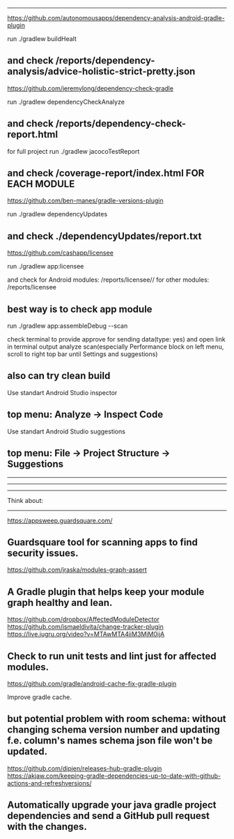 
-----------------------------------------------------------------------------------
https://github.com/autonomousapps/dependency-analysis-android-gradle-plugin

run
    ./gradlew buildHealt

and check <buildDir>/reports/dependency-analysis/advice-holistic-strict-pretty.json
-----------------------------------------------------------------------------------
https://github.com/jeremylong/dependency-check-gradle

run
    ./gradlew dependencyCheckAnalyze

and check <buildDir>/reports/dependency-check-report.html
-----------------------------------------------------------------------------------
for full project run
    ./gradlew jacocoTestReport

and check <buildDir>/coverage-report/index.html FOR EACH MODULE
-----------------------------------------------------------------------------------
https://github.com/ben-manes/gradle-versions-plugin

run
    ./gradlew dependencyUpdates

and check .<buildDir>/dependencyUpdates/report.txt
-----------------------------------------------------------------------------------
https://github.com/cashapp/licensee

run
    ./gradlew  app:licensee

and check
for Android modules:
<buildDir>/reports/licensee/<variant name>/
for other modules:
<buildDir>/reports/licensee

best way is to check app module
-----------------------------------------------------------------------------------
run
    ./gradlew app:assembleDebug --scan

check terminal to provide approve for sending data(type: yes)
and open link in terminal output
analyze scan(especially Performance block on left menu, scroll to right top bar until Settings and suggestions)

also can try clean build
-----------------------------------------------------------------------------------
Use standart Android Studio inspector

top menu: Analyze -> Inspect Code
-----------------------------------------------------------------------------------
Use standart Android Studio suggestions

top menu: File -> Project Structure -> Suggestions
-----------------------------------------------------------------------------------


-----------------------------------------------------------------------------------
-----------------------------------------------------------------------------------
-----------------------------------------------------------------------------------

Think about:

-----------------------------------------------------------------------------------
https://appsweep.guardsquare.com/

Guardsquare tool for scanning apps to find security issues.
-----------------------------------------------------------------------------------
https://github.com/jraska/modules-graph-assert

A Gradle plugin that helps keep your module graph healthy and lean.
-----------------------------------------------------------------------------------
https://github.com/dropbox/AffectedModuleDetector
https://github.com/ismaeldivita/change-tracker-plugin
https://live.jugru.org/video?v=MTAwMTA4iiM3MjM0ijA

Check to run unit tests and lint just for affected modules.
-----------------------------------------------------------------------------------
https://github.com/gradle/android-cache-fix-gradle-plugin

Improve gradle cache.

but potential problem with room schema: without changing schema version number and updating f.e. column's names
schema json file won't be updated.
-----------------------------------------------------------------------------------
https://github.com/dipien/releases-hub-gradle-plugin
https://akjaw.com/keeping-gradle-dependencies-up-to-date-with-github-actions-and-refreshversions/

Automatically upgrade your java gradle project dependencies and send a GitHub pull request with the changes.
-----------------------------------------------------------------------------------